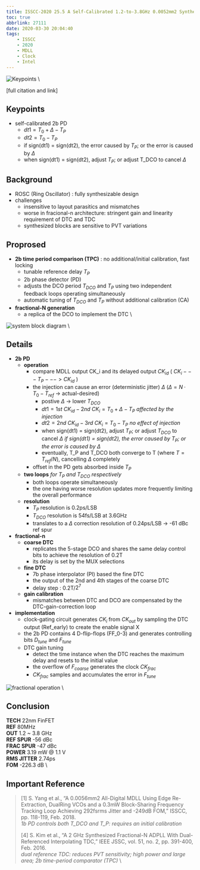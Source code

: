 ```yaml
---
title: ISSCC-2020 25.5 A Self-Calibrated 1.2-to-3.8GHz 0.0052mm2 Synthesized Fractional-N MDLL Using a 2b Time-Period Comparator in 22nm FinFET CMOS
toc: true
abbrlink: 27111
date: 2020-03-30 20:04:40
tags:
    - ISSCC
    - 2020
    - MDLL
    - Clock
    - Intel
---
```


![Keypoints](https://i.loli.net/2020/03/31/xadcTejg7BYwWCH.png) \

[full citation and link]

## Keypoints

- self-calibrated 2b PD
  - $dt1 = T_0 + Δ - T_P$
  - $dt2 = T_0 - T_P$
  - if sign(dt1) = sign(dt2), the error caused by $T_P$; or the error is caused by $\Delta$
  - when sign(dt1) = sign(dt2), adjust $T_P$; or adjust T_DCO to cancel $\Delta$

## Background

- ROSC (Ring Oscillator) : fully synthesizable design
- challenges
  - insensitive to layout parasitics and mismatches
  - worse in fracional-n architecture: stringent gain and linearity requirement of DTC and TDC
  - synthesized blocks are sensitive to PVT variations

## Proprosed

- **2b time period comparison (TPC)** : no additional/initial calibration, fast locking
  - tunable reference delay $T_P$
  - 2b phase detector (PD)
  - adjusts the DCO period $T_{DCO}$ and $T_P$ using two independent feedback loops operating simultaneously
  - automatic tuning of $T_{DCO}$ and $T_P$ without additional calibration (CA)
- **fractional-N generation**
  - a replica of the DCO to implement the DTC \

![system block diagram](https://i.loli.net/2020/03/31/ra7sv32OjkMLGWE.png) \

## Details

- **2b PD**
  - **operation**
    - compare MDLL output CK_i and its delayed output $CK_{id}$ ( $CK_i --- T_P ---> CK_{id}$ )
    - the injection can cause an error (deterministic jitter) $\Delta$ ($\Delta = N·T_0 - T_{ref}$ -> actual-desired)
      - postive $\Delta$ -> lower $T_{DCO}$
      - $dt1 = 1st\ CK_{id} - 2nd\ CK_i = T_0 + \Delta - T_P$
      *affected by the injection*
      - $dt2 = 2nd\ CK_{id} - 3rd\ CK_i = T_0 - T_P$
      *no effect of injection*
      - when sign(dt1) = sign(dt2), adjust $T_P$; or adjust $T_{DCO}$ to cancel $\Delta$
      *if sign(dt1) = sign(dt2), the error caused by $T_P$; or the error is caused by $\Delta$*
      - eventually, T_P and T_DCO both converge to T (where $T=T_{ref}/N$), cancelling $\Delta$ completely
    - offset in the PD gets absorbed inside $T_P$
  - **two loops**
  *for $T_P$ and $T_{DCO}$ respectively*
    - both loops operate simultaneously
    - the one having worse resolution updates more frequently limiting the overall performance
  - **resolution**
    - $T_P$ resolution is 0.2ps/LSB
    - $T_{DCO}$ resolution is 54fs/LSB at 3.6GHz
    - translates to a $\Delta$ correction resolution of 0.24ps/LSB -> -61 dBc ref spur
- **fractional-n**
  - **coarse DTC**
    - replicates the 5-stage DCO and shares the same delay control bits to achieve the resolution of 0.2T
    - its delay is set by the MUX selections
  - **fine DTC**
    - 7b phase interpolator (PI) based the fine DTC
    - the output of the 2nd and 4th stages of the coarse DTC
    - delay step : 0.2T/$2^7$
  - **gain calibration**
    - mismatches between DTC and DCO are compensated by the DTC-gain-correction loop
- **implementation**
  - clock-gating circuit generates $CK_i$ from $CK_{out}$ by sampling the DTC output (Ref_early) to create the enable signal X
  - the 2b PD contains 4 D-flip-flops (FF_0-3) and generates controlling bits $D_{tune}$ and $F_{tune}$
  - DTC gain tuning
    - detect the time instance when the DTC reaches the maximum delay and resets to the initial value
    - the overflow of $F_{coarse}$ generates the clock $CK_{frac}$
    - $CK_{frac}$ samples and accumulates the error in $F_{tune}$

![fractional operation](https://i.loli.net/2020/03/31/sAzLv46lDHGgrJf.png) \

## Conclusion

**TECH** 22nm FinFET \
**REF** 80MHz \
**OUT** 1.2 ~ 3.8 GHz \
**REF SPUR** -56 dBc \
**FRAC SPUR** -47 dBc \
**POWER** 3.19 mW @ 1.1 V \
**RMS JITTER** 2.74ps \
**FOM** -226.3 dB \

## Important Reference

> [1] S. Yang et al., “A 0.0056mm2 All-Digital MDLL Using Edge Re-Extraction, DualRing VCOs and a 0.3mW Block-Sharing Frequency Tracking Loop Achieving 292fsrms Jitter and -249dB FOM,” ISSCC, pp. 118-119, Feb. 2018. \
*1b PD controls both T_DCO and T_P: requires an initial calibration*
>
> [4] S. Kim et al., “A 2 GHz Synthesized Fractional-N ADPLL With Dual-Referenced Interpolating TDC,” IEEE JSSC, vol. 51, no. 2, pp. 391-400, Feb. 2016. \
*dual reference TDC: reduces PVT sensitivity; high power and large area; 2b time-period comparator (TPC)* \
